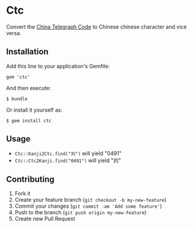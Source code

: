 # Ctc

Convert the [China Telegraph
Code](http://en.wikipedia.org/wiki/Chinese_telegraph_code) to Chinese
chinese character and vice versa.

## Installation

Add this line to your application's Gemfile:

    gem 'ctc'

And then execute:

    $ bundle

Or install it yourself as:

    $ gem install ctc

## Usage

* `Ctc::Kanji2Ctc.find("刘")` will yield "0491"
* `Ctc::Ctc2Kanji.find("0491")` will yield "刘"

## Contributing

1. Fork it
2. Create your feature branch (`git checkout -b my-new-feature`)
3. Commit your changes (`git commit -am 'Add some feature'`)
4. Push to the branch (`git push origin my-new-feature`)
5. Create new Pull Request
